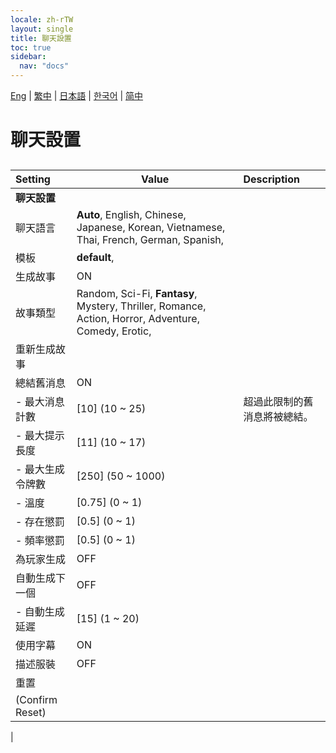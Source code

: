 ```yaml
---
locale: zh-rTW
layout: single
title: 聊天設置
toc: true
sidebar:
  nav: "docs"
---
```

[Eng](/dancexr/menu/2025.4/chat/chat_settings.md) | [繁中](/tw/dancexr/menu/2025.4/chat/chat_settings.md) | [日本語](/jp/dancexr/menu/2025.4/chat/chat_settings.md) | [한국어](/kr/dancexr/menu/2025.4/chat/chat_settings.md) | [简中](/zh/dancexr/menu/2025.4/chat/chat_settings.md)
# 聊天設置
## 
| Setting | Value | Description |
| :--- | --- | :--- |
|**聊天設置** | | 
| 聊天語言 |  **Auto**,  English,  Chinese,  Japanese,  Korean,  Vietnamese,  Thai,  French,  German,  Spanish,  |  |
| 模板 |  **default**,  |  |
| 生成故事 | ON | 
| 故事類型 |  Random,  Sci-Fi,  **Fantasy**,  Mystery,  Thriller,  Romance,  Action,  Horror,  Adventure,  Comedy,  Erotic,  |  |
| 重新生成故事 || 
| 總結舊消息 | ON | 
|- 最大消息計數| [10] (10 ~ 25) | 超過此限制的舊消息將被總結。
|- 最大提示長度| [11] (10 ~ 17) | 
|- 最大生成令牌數| [250] (50 ~ 1000) | 
|- 溫度| [0.75] (0 ~ 1) | 
|- 存在懲罰| [0.5] (0 ~ 1) | 
|- 頻率懲罰| [0.5] (0 ~ 1) | 
| 為玩家生成 | OFF | 
| 自動生成下一個 | OFF | 
|- 自動生成延遲| [15] (1 ~ 20) | 
| 使用字幕 | ON | 
| 描述服裝 | OFF | 
| 重置 || 
| (Confirm Reset) || 
|

